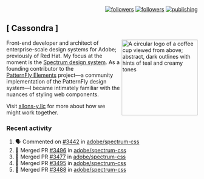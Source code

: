 <p align="right"><a rel="me" href="https://front-end.social/@castastrophe">
    <img alt="followers" title="Follow me on Mastodon" src="https://img.shields.io/mastodon/follow/109297102751309835?domain=https%3A%2F%2Ffront-end.social&label=Follow&logo=mastodon&logoColor=white&style=for-the-badge&labelColor=008080&color=006969"/></a>
  <a href="https://codepen.io/castastrophe/">
    <img alt="followers" title="Follow me on CodePen" src="https://img.shields.io/badge/23-1?color=640464&labelColor=7c007c&style=for-the-badge&logo=codepen&label=Follow"/></a>
<a href="https://castastrophe.medium.com/">
    <img alt="publishing" title="View articles on Medium" src="https://img.shields.io/badge/107-1?color=666&labelColor=444&label=subscribe&logo=medium&logoColor=white&style=for-the-badge"/></a>
</p>

## [&nbsp;Cassondra&nbsp;]

<img align="right" src="https://github-production-user-asset-6210df.s3.amazonaws.com/1840295/253016758-ba468774-1cd3-42c2-8f43-947b5eeb5edf.png" height="200" alt="A circular logo of a coffee cup viewed from above; abstract, dark outlines with hints of teal and creamy tones">

Front-end developer and architect of enterprise-scale design systems for Adobe; previously of Red Hat. My focus at the moment is the [Spectrum design system](https://github.com/adobe/spectrum-css). As a founding contributor to the [PatternFly&nbsp;Elements](https://github.com/patternfly/patternfly-elements) project&mdash;a community implementation of the PatternFly design system&mdash;I became intimately familiar with the nuances of styling web components.

Visit [allons-y.llc](http://allons-y.llc/) for more about how we might work together.

### Recent activity

<!--START_SECTION:activity-->
1. 🗣 Commented on [#3442](https://github.com/adobe/spectrum-css/issues/3442#issuecomment-2592940557) in [adobe/spectrum-css](https://github.com/adobe/spectrum-css)
2. 🎉 Merged PR [#3496](https://github.com/adobe/spectrum-css/pull/3496) in [adobe/spectrum-css](https://github.com/adobe/spectrum-css)
3. 🎉 Merged PR [#3477](https://github.com/adobe/spectrum-css/pull/3477) in [adobe/spectrum-css](https://github.com/adobe/spectrum-css)
4. 🎉 Merged PR [#3495](https://github.com/adobe/spectrum-css/pull/3495) in [adobe/spectrum-css](https://github.com/adobe/spectrum-css)
5. 🎉 Merged PR [#3488](https://github.com/adobe/spectrum-css/pull/3488) in [adobe/spectrum-css](https://github.com/adobe/spectrum-css)
<!--END_SECTION:activity-->
